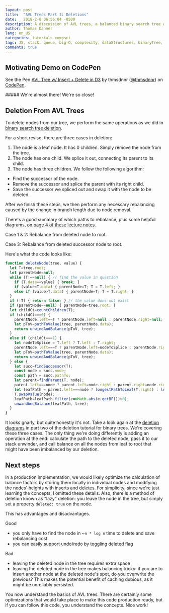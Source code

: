 ```yaml
---
layout: post
title:  "AVL Trees Part 3: Deletions"
date:   2018-2-8 06:56:04 -0500
description: A discussion of AVL trees, a balanced binary search tree with better performance. Specifically, insert and delete methods that use node rebalancing.
author: Thomas Danner
lang: en_US
categories: tutorials compsci
tags: JS, stack, queue, big-O, complexity, dataStructures, binaryTree, AVL, balanacedBinarySearch, insert, delete
comments: true
---
```


## Motivating Demo on CodePen

<p data-height="516" data-theme-id="32039" data-slug-hash="QQGMyN" data-default-tab="result" data-user="thmsdnnr" data-embed-version="2" data-pen-title="AVL Tree w/ Insert + Delete in D3" class="codepen">See the Pen <a href="https://codepen.io/thmsdnnr/pen/QQGMyN/">AVL Tree w/ Insert + Delete in D3</a> by thmsdnnr (<a href="https://codepen.io/thmsdnnr">@thmsdnnr</a>) on <a href="https://codepen.io">CodePen</a>.</p>
<script async src="https://production-assets.codepen.io/assets/embed/ei.js"></script>
##### We're almost there! We're so close!

## Deletion From AVL Trees

To delete nodes from our tree, we perform the same operations as we did in [binary search tree deletion](http://thmsdnnr.com/tutorials/compsci/2018/02/02/binary-trees-part-two.html).

For a short revise, there are three cases in deletion:

1. The node is a leaf node. It has 0 children. Simply remove the node from the tree.
2. The node has one child. We splice it out, connecting its parent to its child.
3. The node has three children. We follow the following algorithm:
* Find the successor of the node.
* Remove the successor and splice the parent with its right child.
* Save the successor we spliced out and swap it with the node to be deleted.

After we finish these steps, we then perform any necessary rebalancing caused by the change in branch length due to node removal.

There's a good summary of which paths to rebalance, plus some helpful diagrams, [on page 4 of these lecture notes](https://courses.cs.washington.edu/courses/cse332/10sp/lectures/lecture8.pdf).

Case 1 & 2: Rebalance from deleted node to root.

Case 3: Rebalance from deleted successor node to root.

Here's what the code looks like:

```javascript
function deleteNode(tree, value) {
  let T=tree.root;
  let parentNode=null;
  while (T!==null) { // find the value in question
    if (T.data==value) { break; }
    if (value<T.data) { parentNode=T; T = T.left; }
    else if (value>T.data) { parentNode=T; T = T.right; }
  }
  if (!T) { return false; } // the value does not exist
  if (parentNode==null) { parentNode=tree.root; }
  let childCt=countChildren(T);
  if (childCt===0) {
    parentNode.left==T ? parentNode.left=null : parentNode.right=null;
    let pToV=pathToValue(tree, parentNode.data);
    return unwindAndBalance(pToV, tree);
  }
  else if (childCt===1) {
    let nodeToSplice = T.left ? T.left : T.right;
    parentNode.left===T ? parentNode.left=nodeToSplice : parentNode.right=nodeToSplice;
    let pToV=pathToValue(tree, parentNode.data);
    return unwindAndBalance(pToV, tree);
  } else {
    let succ=findSuccessor(T);
    const node = succ.node;
    const path = succ.pathTo;
    let parent=findParent(T, node);
    parent.left===node ? parent.left=node.right : parent.right=node.right;
    let leafPath = parent.left===node ? longestPathToLeaf(T.right) : longestPathToLeaf(T.left);
    T.swapValue(node);
    leafPath=leafPath.filter(e=>Math.abs(e.getBF())>0);
    unwindAndBalance(leafPath, tree);
  }
}
```

It looks gnarly, but quite honestly it's not. Take a look again at the [deletion diagrams](http://thmsdnnr.com/tutorials/compsci/2018/02/02/binary-trees-part-two.html) in part two of the deletion tutorial for binary trees. We're covering these three cases. The only thing we're doing differently is adding an operation at the end: calculate the path to the deleted node, pass it to our stack unwinder, and call balance on all the nodes from leaf to root that might have been imbalanced by our deletion.

## Next steps

In a production implementation, we would likely optimize the calculation of balance factors by storing them locally in individual nodes and modifying the nodes' heights with inserts and deletes. For simplicity, since we're just learning the concepts, I omitted these details. Also, there is a method of deletion known as "lazy" deletion: you leave the node in the tree, but simply set a property `deleted: true` on the node.

This has advantages and disadvantages.

Good
* you only have to find the node in ~`n * log n` time to delete and save rebalancing cost.
* you can easily support undo/redo by toggling deleted flag

Bad
* leaving the deleted node in the tree requires extra space
* leaving the deleted node in the tree makes balancing tricky: if you are to insert another node at the deleted node's spot, do you overwrite the previous? This makes the potential benefit of caching dubious, as it might be unreliably persisted.

You now understand the basics of AVL trees. There are certainly some optimizations that would take place to make this code production ready, but if you can follow this code, you understand the concepts. Nice work!
